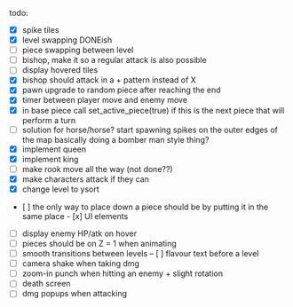 todo:
- [x] spike tiles
- [x] level swapping DONEish
- [ ] piece swapping between level
- [ ] bishop, make it so a regular attack is also possible
- [ ] display hovered tiles
- [x] bishop should attack in a + pattern instead of X
- [x] pawn upgrade to random piece after reaching the end
- [x] timer between player move and enemy move
- [x] in base piece call set_active_piece(true) if this is the next piece that will perform a turn
- [ ] solution for horse/horse? start spawning spikes on the outer edges of the map basically doing a bomber man style thing?
- [x] implement queen
- [x] implement king
- [ ] make rook move all the way (not done??)
- [x] make characters attack if they can
- [x] change level to ysort
- [ ] the only way to place down a piece should be by putting it in the same place
- [x] UI elements
- [ ] display enemy HP/atk on hover
- [ ] pieces should be on Z = 1 when animating
- [ ] smooth transitions between levels
– [ ] flavour text before a level
- [ ] camera shake when taking dmg
- [ ] zoom-in punch when hitting an enemy + slight rotation
- [ ] death screen
- [ ] dmg popups when attacking